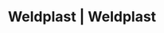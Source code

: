 ---
Filename: "eshop-products-variant177"
Link: "file:/Users/vinayakpatel/Downloads/www.weldplast.cz/eshop_products_compare/add/eshop-products-variant177"
product_name: "null"
product_id: "null"
title: "Weldplast | Weldplast"
product_desc: ""
product_specs: ""
product_downloads: ""
href: ""
p_desc_2: ""
accessories: ""
similar_products: ""
---